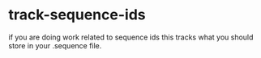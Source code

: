 # track-sequence-ids
if you are doing work related to sequence ids this tracks what you should store in your .sequence file.
